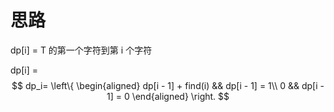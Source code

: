 # 思路

dp\[i\] = T 的第一个字符到第 i 个字符

dp\[i\] = 
$$
dp_i=
\left\{
\begin{aligned}
dp[i - 1] + find(i) && dp[i - 1] = 1\\
0 && dp[i - 1] = 0
\end{aligned}
\right.
$$
